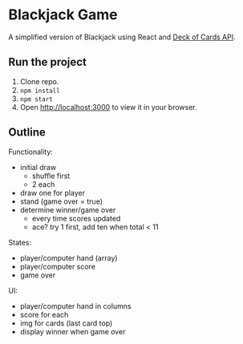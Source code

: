 # Blackjack Game

A simplified version of Blackjack using React and [Deck of Cards API](https://deckofcardsapi.com/).

## Run the project

1. Clone repo.
2. `npm install`
3. `npm start`
4. Open [http://localhost:3000](http://localhost:3000) to view it in your browser.

## Outline

Functionality:

- initial draw
    - shuffle first
    - 2 each
- draw one for player
- stand (game over = true)
- determine winner/game over
    - every time scores updated
    - ace? try 1 first, add ten when total < 11

States:

- player/computer hand (array)
- player/computer score
- game over

UI:

- player/computer hand in columns
- score for each
- img for cards (last card top)
- display winner when game over